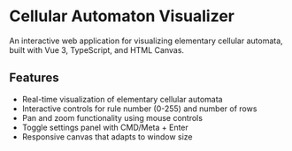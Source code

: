 # Cellular Automaton Visualizer

An interactive web application for visualizing elementary cellular automata, built with Vue 3, TypeScript, and HTML Canvas.

## Features

- Real-time visualization of elementary cellular automata
- Interactive controls for rule number (0-255) and number of rows
- Pan and zoom functionality using mouse controls
- Toggle settings panel with CMD/Meta + Enter
- Responsive canvas that adapts to window size
